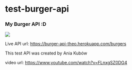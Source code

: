 # test-burger-api
<h3>My Burger API :D</h3>

<img src="https://media.oneman.gr/onm-images/burger-38.jpg">

Live API url: https://burger-api-theo.herokuapp.com/burgers

This test API was created by Ania Kubów

video url: https://www.youtube.com/watch?v=FLnxgSZ0DG4

